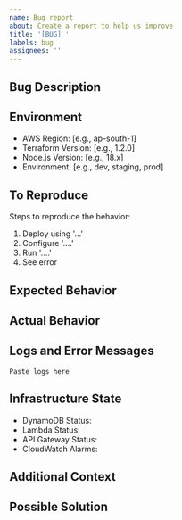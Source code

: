 ```yaml
---
name: Bug report
about: Create a report to help us improve
title: '[BUG] '
labels: bug
assignees: ''
---
```


## Bug Description
<!-- A clear and concise description of what the bug is -->

## Environment
- AWS Region: [e.g., ap-south-1]
- Terraform Version: [e.g., 1.2.0]
- Node.js Version: [e.g., 18.x]
- Environment: [e.g., dev, staging, prod]

## To Reproduce
Steps to reproduce the behavior:
1. Deploy using '...'
2. Configure '....'
3. Run '....'
4. See error

## Expected Behavior
<!-- A clear and concise description of what you expected to happen -->

## Actual Behavior
<!-- What actually happened -->

## Logs and Error Messages
<!-- Include relevant logs and error messages -->
```
Paste logs here
```

## Infrastructure State
<!-- Include relevant infrastructure details -->
- DynamoDB Status:
- Lambda Status:
- API Gateway Status:
- CloudWatch Alarms:

## Additional Context
<!-- Add any other context about the problem here -->

## Possible Solution
<!-- If you have suggestions on how to fix the issue -->